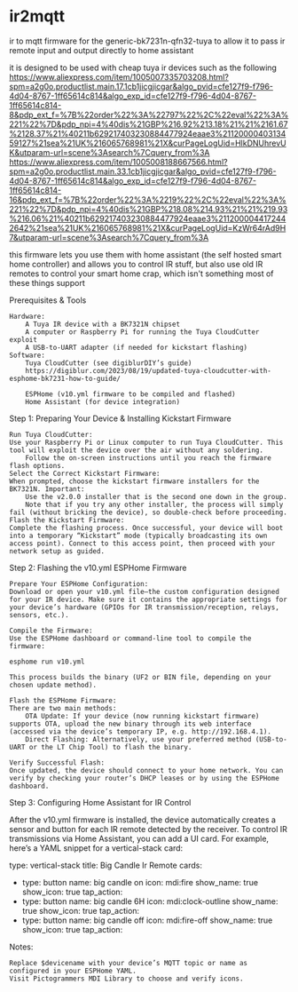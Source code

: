 # ir2mqtt
ir to mqtt firmware for the generic-bk7231n-qfn32-tuya to allow it to pass ir remote input and output directly to home assistant

it is designed to be used with cheap tuya ir devices such as the following
https://www.aliexpress.com/item/1005007335703208.html?spm=a2g0o.productlist.main.17.1cb1jicgjicgar&algo_pvid=cfe127f9-f796-4d04-8767-1ff65614c814&algo_exp_id=cfe127f9-f796-4d04-8767-1ff65614c814-8&pdp_ext_f=%7B%22order%22%3A%22797%22%2C%22eval%22%3A%221%22%7D&pdp_npi=4%40dis%21GBP%216.92%213.18%21%21%2161.67%2128.37%21%40211b629217403230884477924eaae3%2112000040313459127%21sea%21UK%216065768981%21X&curPageLogUid=HlkDNUhrevUK&utparam-url=scene%3Asearch%7Cquery_from%3A
https://www.aliexpress.com/item/1005008188667566.html?spm=a2g0o.productlist.main.33.1cb1jicgjicgar&algo_pvid=cfe127f9-f796-4d04-8767-1ff65614c814&algo_exp_id=cfe127f9-f796-4d04-8767-1ff65614c814-16&pdp_ext_f=%7B%22order%22%3A%2219%22%2C%22eval%22%3A%221%22%7D&pdp_npi=4%40dis%21GBP%218.08%214.93%21%21%219.93%216.06%21%40211b629217403230884477924eaae3%2112000044172442642%21sea%21UK%216065768981%21X&curPageLogUid=KzWr64rAd9H7&utparam-url=scene%3Asearch%7Cquery_from%3A

this firmware lets you use them with home assistant (the self hosted smart home controller) and allows you to control IR stuff, but also use old IR remotes to control your smart home crap, which isn't something most of these things support 

Prerequisites & Tools

    Hardware:
        A Tuya IR device with a BK7321N chipset
        A computer or Raspberry Pi for running the Tuya CloudCutter exploit
        A USB-to-UART adapter (if needed for kickstart flashing)
    Software:
        Tuya CloudCutter (see digiblurDIY’s guide)
        https://digiblur.com/2023/08/19/updated-tuya-cloudcutter-with-esphome-bk7231-how-to-guide/

        ESPHome (v10.yml firmware to be compiled and flashed)
        Home Assistant (for device integration)

Step 1: Preparing Your Device & Installing Kickstart Firmware

    Run Tuya CloudCutter:
    Use your Raspberry Pi or Linux computer to run Tuya CloudCutter. This tool will exploit the device over the air without any soldering.
        Follow the on-screen instructions until you reach the firmware flash options.
    Select the Correct Kickstart Firmware:
    When prompted, choose the kickstart firmware installers for the BK7321N. Important:
        Use the v2.0.0 installer that is the second one down in the group.
        Note that if you try any other installer, the process will simply fail (without bricking the device), so double-check before proceeding.
    Flash the Kickstart Firmware:
    Complete the flashing process. Once successful, your device will boot into a temporary “Kickstart” mode (typically broadcasting its own access point). Connect to this access point, then proceed with your network setup as guided.

Step 2: Flashing the v10.yml ESPHome Firmware

    Prepare Your ESPHome Configuration:
    Download or open your v10.yml file—the custom configuration designed for your IR device. Make sure it contains the appropriate settings for your device’s hardware (GPIOs for IR transmission/reception, relays, sensors, etc.).

    Compile the Firmware:
    Use the ESPHome dashboard or command-line tool to compile the firmware:

    esphome run v10.yml

    This process builds the binary (UF2 or BIN file, depending on your chosen update method).

    Flash the ESPHome Firmware:
    There are two main methods:
        OTA Update: If your device (now running kickstart firmware) supports OTA, upload the new binary through its web interface (accessed via the device’s temporary IP, e.g. http://192.168.4.1).
        Direct Flashing: Alternatively, use your preferred method (USB-to-UART or the LT Chip Tool) to flash the binary.

    Verify Successful Flash:
    Once updated, the device should connect to your home network. You can verify by checking your router’s DHCP leases or by using the ESPHome dashboard.

Step 3: Configuring Home Assistant for IR Control

After the v10.yml firmware is installed, the device automatically creates a sensor and button for each IR remote detected by the receiver. To control IR transmissions via Home Assistant, you can add a UI card. For example, here’s a YAML snippet for a vertical-stack card:

type: vertical-stack
title: Big Candle Ir Remote
cards:
  - type: button
    name: big candle on
    icon: mdi:fire
    show_name: true
    show_icon: true
    tap_action:
  - type: button
    name: big candle 6H
    icon: mdi:clock-outline
    show_name: true
    show_icon: true
    tap_action:
  - type: button
    name: big candle off
    icon: mdi:fire-off
    show_name: true
    show_icon: true
    tap_action:

Notes:

    Replace $devicename with your device’s MQTT topic or name as configured in your ESPHome YAML.
    Visit Pictogrammers MDI Library to choose and verify icons.
